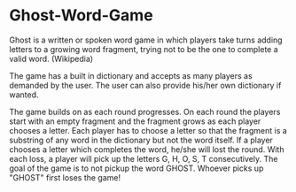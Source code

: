 # Ghost-Word-Game
Ghost is a written or spoken word game in which players take turns adding letters to a growing word fragment, trying not to be the one to complete a valid word. (Wikipedia)

The game has a built in dictionary and accepts as many players as demanded by the user. The user can also provide his/her own dictionary if wanted. 

The game builds on as each round progresses. On each round the players start with an empty fragment and the fragment grows as each player chooses a letter. Each player has to choose a letter so that the fragment is a substring of any word in the dictionary but not the word itself. If a player chooses a letter which completes the word, he/she will lost the round. With each loss, a player will pick up the letters G, H, O, S, T consecutively. The goal of the game is to not pickup the word GHOST. Whoever picks up "GHOST" first loses the game!
